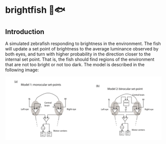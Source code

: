 # brightfish 🔆🐟

## Introduction
A simulated zebrafish responding to brightness in the environment. The fish will update a set point of brightness to the average luminance observed by both eyes, and turn with higher probability in the direction closer to the internal set point. That is, the fish should find regions of the environment that are not too bright or not too dark. The model is described in the following image:

![models](img/models.png)
